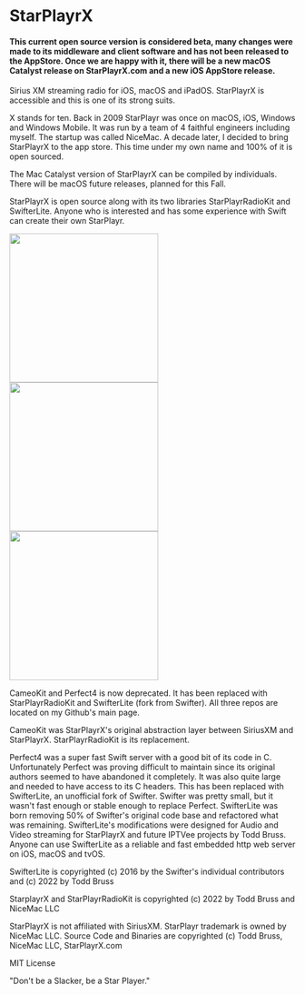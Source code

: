 # StarPlayrX

#### This current open source version is considered beta, many changes were made to its middleware and client software and has not been released to the AppStore. Once we are happy with it, there will be a new macOS Catalyst release on StarPlayrX.com and a new iOS AppStore release.

Sirius XM streaming radio for iOS, macOS and iPadOS. StarPlayrX is accessible and this is one of its strong suits.

X stands for ten. Back in 2009 StarPlayr was once on macOS, iOS, Windows and Windows Mobile. It was run by a team of 4 faithful engineers including myself. The startup was called NiceMac. A decade later, I decided to bring StarPlayrX to the app store. This time under my own name and 100% of it is open sourced.

The Mac Catalyst version of StarPlayrX can be compiled by individuals. There will be macOS future releases, planned for this Fall.

StarPlayrX is open source along with its two libraries StarPlayrRadioKit and SwifterLite. Anyone who is interested and has some experience with Swift can create their own StarPlayr.

<img src="https://user-images.githubusercontent.com/52664524/192068375-da29200b-00c5-42d2-951c-89acb12caaf6.png" width="262"> <img src="https://user-images.githubusercontent.com/52664524/192068208-91b5c67e-38b8-438b-8fdc-6ad9b64d0df8.png" width="262"> <img src="https://user-images.githubusercontent.com/52664524/192068072-c8c34cc7-27eb-4850-b26a-aaaeda0e103c.png" width="262">

CameoKit and Perfect4 is now deprecated. It has been replaced with StarPlayrRadioKit and SwifterLite (fork from Swifter). All three repos are located on my Github's main page.
 
CameoKit was StarPlayrX's original abstraction layer between SiriusXM and StarPlayrX. StarPlayrRadioKit is its replacement.

Perfect4 was a super fast Swift server with a good bit of its code in C. Unfortunately Perfect was proving difficult to maintain since its original authors seemed to have abandoned it completely. It was also quite large and needed to have access to its C headers. This has been replaced with SwifterLite, an unofficial fork of Swifter. Swifter was pretty small, but it wasn't fast enough or stable enough to replace Perfect. SwifterLite was born removing 50% of Swifter's original code base and refactored what was remaining. SwifterLite's modifications were designed for Audio and Video streaming for StarPlayrX and future IPTVee projects by Todd Bruss. Anyone can use SwifterLite as a reliable and fast embedded http web server on iOS, macOS and tvOS.

SwifterLite is copyrighted (c) 2016 by the Swifter's individual contributors and (c) 2022 by Todd Bruss 

StarplayrX and StarPlayrRadioKit is copyrighted (c) 2022 by Todd Bruss and NiceMac LLC

StarPlayrX is not affiliated with SiriusXM. StarPlayr trademark is owned by NiceMac LLC. Source Code and Binaries are copyrighted (c) Todd Bruss, NiceMac LLC, StarPlayrX.com

MIT License

"Don't be a Slacker, be a Star Player."
